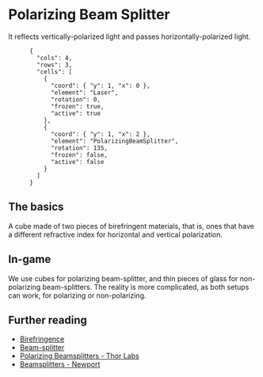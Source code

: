 # Polarizing Beam Splitter

It reflects vertically-polarized light and passes horizontally-polarized light.

```{quantum-board}
      {
        "cols": 4,
        "rows": 3,
        "cells": [
          {
            "coord": { "y": 1, "x": 0 },
            "element": "Laser",
            "rotation": 0,
            "frozen": true,
            "active": true
          },
          {
            "coord": { "y": 1, "x": 2 },
            "element": "PolarizingBeamSplitter",
            "rotation": 135,
            "frozen": false,
            "active": false
          }
        ]
      }
```

## The basics

A cube made of two pieces of birefringent materials, that is, ones that have a different refractive index for horizontal and vertical polarization.

## In-game

We use cubes for polarizing beam-splitter, and thin pieces of glass for non-polarizing beam-splitters.
The reality is more complicated, as both setups can work, for polarizing or non-polarizing.

## Further reading

* [Birefringence](https://en.wikipedia.org/wiki/Birefringence)
* [Beam-splitter](https://en.wikipedia.org/wiki/Beam_splitter)
* [Polarizing Beamsplitters - Thor Labs](https://www.thorlabs.com/navigation.cfm?guide_id=2318)
* [Beamsplitters - Newport](https://www.newport.com/c/beamsplitters)
